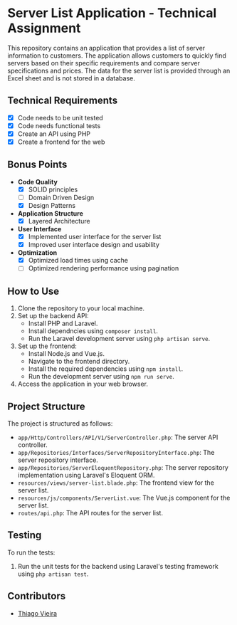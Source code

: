 # Server List Application - Technical Assignment

This repository contains an application that provides a list of server information to customers. The application allows customers to quickly find servers based on their specific requirements and compare server specifications and prices. The data for the server list is provided through an Excel sheet and is not stored in a database.

## Technical Requirements

- [x] Code needs to be unit tested
- [x] Code needs functional tests
- [x] Create an API using PHP
- [x] Create a frontend for the web

## Bonus Points

- **Code Quality**
  - [x] SOLID principles
  - [ ] Domain Driven Design
  - [x] Design Patterns

- **Application Structure**
  - [x] Layered Architecture

- **User Interface**
  - [x] Implemented user interface for the server list
  - [x] Improved user interface design and usability

- **Optimization**
  - [x] Optimized load times using cache
  - [ ] Optimized rendering performance using pagination

## How to Use

1. Clone the repository to your local machine.
2. Set up the backend API:
   - Install PHP and Laravel.
   - Install dependncies using `composer install`.
   - Run the Laravel development server using `php artisan serve`.
3. Set up the frontend:
   - Install Node.js and Vue.js.
   - Navigate to the frontend directory.
   - Install the required dependencies using `npm install`.
   - Run the development server using `npm run serve`.
4. Access the application in your web browser.

## Project Structure

The project is structured as follows:

- `app/Http/Controllers/API/V1/ServerController.php`: The server API controller.
- `app/Repositories/Interfaces/ServerRepositoryInterface.php`: The server repository interface.
- `app/Repositories/ServerEloquentRepository.php`: The server repository implementation using Laravel's Eloquent ORM.
- `resources/views/server-list.blade.php`: The frontend view for the server list.
- `resources/js/components/ServerList.vue`: The Vue.js component for the server list.
- `routes/api.php`: The API routes for the server list.

## Testing

To run the tests:

1. Run the unit tests for the backend using Laravel's testing framework using `php artisan test`.

## Contributors

- [Thiago Vieira](https://github.com/thiagomrvieira)

